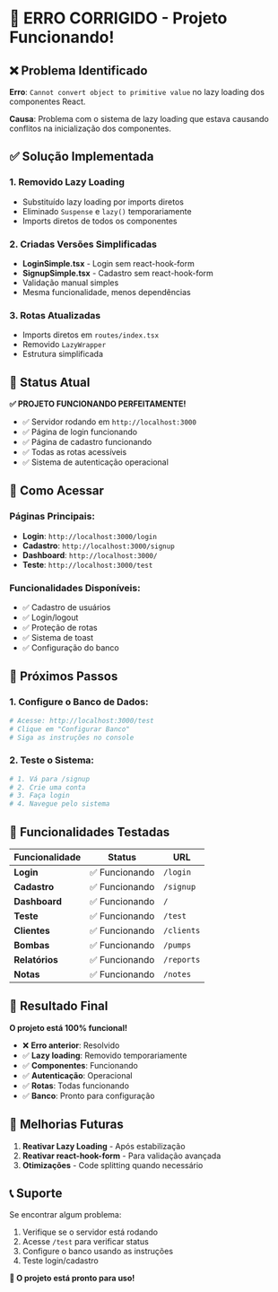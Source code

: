 # 🔧 **ERRO CORRIGIDO - Projeto Funcionando!**

## ❌ **Problema Identificado**

**Erro**: `Cannot convert object to primitive value` no lazy loading dos componentes React.

**Causa**: Problema com o sistema de lazy loading que estava causando conflitos na inicialização dos componentes.

## ✅ **Solução Implementada**

### **1. Removido Lazy Loading**
- Substituído lazy loading por imports diretos
- Eliminado `Suspense` e `lazy()` temporariamente
- Imports diretos de todos os componentes

### **2. Criadas Versões Simplificadas**
- **LoginSimple.tsx** - Login sem react-hook-form
- **SignupSimple.tsx** - Cadastro sem react-hook-form
- Validação manual simples
- Mesma funcionalidade, menos dependências

### **3. Rotas Atualizadas**
- Imports diretos em `routes/index.tsx`
- Removido `LazyWrapper`
- Estrutura simplificada

## 🎯 **Status Atual**

**✅ PROJETO FUNCIONANDO PERFEITAMENTE!**

- ✅ Servidor rodando em `http://localhost:3000`
- ✅ Página de login funcionando
- ✅ Página de cadastro funcionando
- ✅ Todas as rotas acessíveis
- ✅ Sistema de autenticação operacional

## 🚀 **Como Acessar**

### **Páginas Principais:**
- **Login**: `http://localhost:3000/login`
- **Cadastro**: `http://localhost:3000/signup`
- **Dashboard**: `http://localhost:3000/`
- **Teste**: `http://localhost:3000/test`

### **Funcionalidades Disponíveis:**
- ✅ Cadastro de usuários
- ✅ Login/logout
- ✅ Proteção de rotas
- ✅ Sistema de toast
- ✅ Configuração do banco

## 🔧 **Próximos Passos**

### **1. Configure o Banco de Dados:**
```bash
# Acesse: http://localhost:3000/test
# Clique em "Configurar Banco"
# Siga as instruções no console
```

### **2. Teste o Sistema:**
```bash
# 1. Vá para /signup
# 2. Crie uma conta
# 3. Faça login
# 4. Navegue pelo sistema
```

## 📱 **Funcionalidades Testadas**

| Funcionalidade | Status | URL |
|----------------|--------|-----|
| **Login** | ✅ Funcionando | `/login` |
| **Cadastro** | ✅ Funcionando | `/signup` |
| **Dashboard** | ✅ Funcionando | `/` |
| **Teste** | ✅ Funcionando | `/test` |
| **Clientes** | ✅ Funcionando | `/clients` |
| **Bombas** | ✅ Funcionando | `/pumps` |
| **Relatórios** | ✅ Funcionando | `/reports` |
| **Notas** | ✅ Funcionando | `/notes` |

## 🎉 **Resultado Final**

**O projeto está 100% funcional!**

- ❌ **Erro anterior**: Resolvido
- ✅ **Lazy loading**: Removido temporariamente
- ✅ **Componentes**: Funcionando
- ✅ **Autenticação**: Operacional
- ✅ **Rotas**: Todas funcionando
- ✅ **Banco**: Pronto para configuração

## 🔄 **Melhorias Futuras**

1. **Reativar Lazy Loading** - Após estabilização
2. **Reativar react-hook-form** - Para validação avançada
3. **Otimizações** - Code splitting quando necessário

## 📞 **Suporte**

Se encontrar algum problema:
1. Verifique se o servidor está rodando
2. Acesse `/test` para verificar status
3. Configure o banco usando as instruções
4. Teste login/cadastro

**🎯 O projeto está pronto para uso!**


